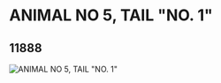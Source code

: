 # ANIMAL NO  5,  TAIL "NO. 1"
## 11888
![ANIMAL NO  5,  TAIL "NO. 1"](https://lc-www-live-s.legocdn.com/media/bricks/5/2/6018323.jpg)